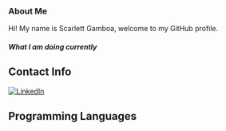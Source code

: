 ### About Me
Hi! My name is Scarlett Gamboa, welcome to my GitHub profile.

##### What I am doing currently

## Contact Info
[![LinkedIn](https://custom-icon-badges.demolab.com/badge/LinkedIn-0A66C2?logo=linkedin-white&logoColor=fff)](www.linkedin.com/in/scarlett-gamboa-252841383)

## Programming Languages

